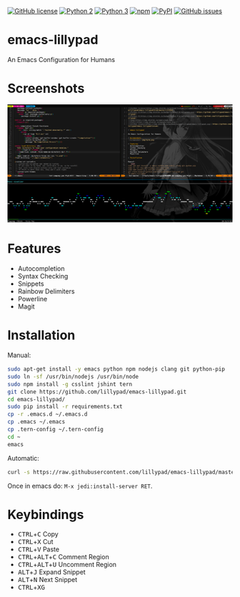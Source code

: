 [![GitHub license](https://img.shields.io/github/license/lillypad/emacs-lillypad.svg)](https://github.com/lillypad/emacs-lillypad/blob/master/LICENSE)
[![Python 2](https://img.shields.io/badge/Python-2-brightgreen.svg)](https://github.com/lillypad/emacs-lillypad/)
[![Python 3](https://img.shields.io/badge/Python-3-brightgreen.svg)](https://github.com/lillypad/emacs-lillypad/)
[![npm](https://img.shields.io/npm/v/npm.svg)]()
[![PyPI](https://img.shields.io/pypi/v/nine.svg)]()
[![GitHub issues](https://img.shields.io/github/issues/lillypad/emacs-lillypad.svg)](https://github.com/lillypad/emacs-lillypad/issues)

# emacs-lillypad

An Emacs Configuration for Humans

# Screenshots
![Screenshot](img/emacs-lillypad.png)

# Features
- Autocompletion
- Syntax Checking
- Snippets
- Rainbow Delimiters
- Powerline
- Magit

# Installation

Manual:
```bash
sudo apt-get install -y emacs python npm nodejs clang git python-pip
sudo ln -sf /usr/bin/nodejs /usr/bin/node
sudo npm install -g csslint jshint tern
git clone https://github.com/lillypad/emacs-lillypad.git
cd emacs-lillypad/
sudo pip install -r requirements.txt
cp -r .emacs.d ~/.emacs.d
cp .emacs ~/.emacs
cp .tern-config ~/.tern-config
cd ~
emacs
```

Automatic:
```bash
curl -s https://raw.githubusercontent.com/lillypad/emacs-lillypad/master/setup.sh | bash
```

Once in emacs do: `M-x jedi:install-server RET`.

# Keybindings
- <kbd>CTRL</kbd>+<kbd>C</kbd> Copy
- <kbd>CTRL</kbd>+<kbd>X</kbd> Cut
- <kbd>CTRL</kbd>+<kbd>V</kbd> Paste
- <kbd>CTRL</kbd>+<kbd>ALT</kbd>+<kbd>C</kbd> Comment Region
- <kbd>CTRL</kbd>+<kbd>ALT</kbd>+<kbd>U</kbd> Uncomment Region
- <kbd>ALT</kbd>+<kbd>J</kbd> Expand Snippet
- <kbd>ALT</kbd>+<kbd>N</kbd> Next Snippet
- <kbd>CTRL</kbd>+<kbd>X</kbd><kbd>G</kbd>
